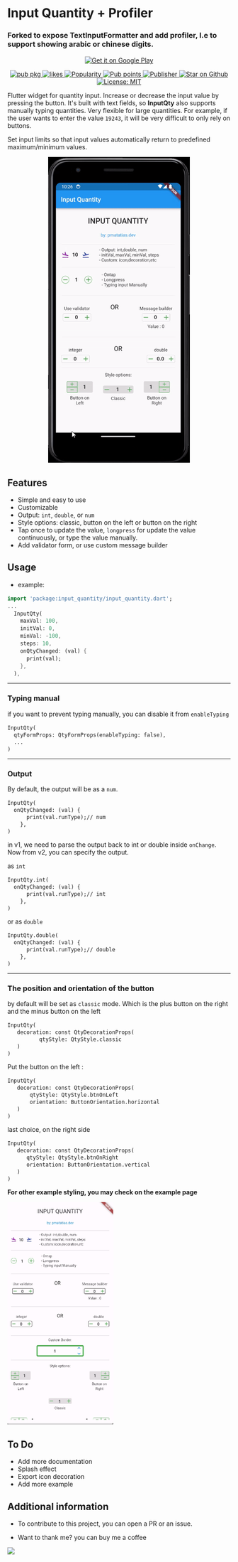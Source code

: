 # Input Quantity + Profiler
### Forked to expose TextInputFormatter and add profiler, I.e to support showing arabic or chinese digits.
<p align="center">
  <a href="https://play.google.com/store/apps/details?id=dev.pmatatias.gnade&pcampaignid=web_share&pcampaignid=pcampaignidMKT-Other-global-all-co-prtnr-py-PartBadge-Mar2515-1" style="display: inline-block;">
    <img alt="Get it on Google Play" src="https://play.google.com/intl/en_us/badges/static/images/badges/en_badge_web_generic.png" height="90" style="vertical-align: middle;"/>
  </a>
</p>

<p align="center">
  <a href="https://pub.dev/packages/input_quantity">
    <img src="https://img.shields.io/pub/v/input_quantity.svg" alt="pub pkg">
  </a>
  <a href="https://pub.dev/packages/input_quantity/score">
    <img src="https://img.shields.io/pub/likes/input_quantity?logo=dart" alt="likes">
  </a>
  <a href="https://pub.dev/packages/input_quantity/score">
    <img src="https://img.shields.io/pub/popularity/input_quantity?logo=dart" alt="Popularity">
  </a>
  <a href="https://pub.dev/packages/input_quantity/score">
    <img src="https://img.shields.io/pub/points/input_quantity?logo=dart" alt="Pub points">
  </a>
  <a href="https://pub.dev/publishers/pmatatias.dev/packages">
    <img src="https://img.shields.io/pub/publisher/logo_n_spinner.svg" alt="Publisher">
  </a>
  <a href="https://github.com/pmatatias/input-quantity">
    <img src="https://img.shields.io/github/stars/pmatatias/input-quantity.svg?style=flat&logo=github&colorB=deepgreen&label=stars" alt="Star on Github">
  </a>
  <a href="https://opensource.org/licenses/MIT">
    <img src="https://img.shields.io/badge/license-MIT-red.svg" alt="License: MIT">
  </a>
</p>




<!-- [![GitHub stars](https://img.shields.io/github/stars/pmatatias/input-quantity.svg?style=social)](https://github.com/pmatatias/input-quantity) -->

Flutter widget for quantity input. Increase or decrease the input value by pressing the button. It's built with text fields, so **InputQty** also supports manually typing quantities. Very flexible for large quantities. For example, if the user wants to enter the value `19243`, it will be very difficult to only rely on buttons.

Set input limits so that input values automatically return to predefined maximum/minimum values.

<p align="center">
  <img src="https://raw.githubusercontent.com/pmatatias/input-quantity/master/assets/demo_v2.gif" alt="Demo Preview" title="Demo Preview" />
</p>

## Features

- Simple and easy to use
- Customizable
- Output: `int`, `double`, or `num`
- Style options: classic, button on the left or button on the right
- Tap once to update the value, `longpress` for update the value continuously, or type the value manually.
- Add validator form, or use custom message builder

## Usage

- example:

```dart
import 'package:input_quantity/input_quantity.dart';
...
  InputQty(
    maxVal: 100,
    initVal: 0,
    minVal: -100,
    steps: 10,
    onQtyChanged: (val) {
      print(val);
    },
  ),
```

---

### Typing manual

if you want to prevent typing manually, you can disable it from `enableTyping`

```
InputQty(
  qtyFormProps: QtyFormProps(enableTyping: false),
  ...
)
```

---

### Output

By default, the output will be as a `num`.

```
InputQty(
  onQtyChanged: (val) {
      print(val.runType);// num
    },
)
```

in v1, we need to parse the output back to int or double inside `onChange`. Now from v2, you can specify the output.

as `int`

```
InputQty.int(
  onQtyChanged: (val) {
      print(val.runType);// int
    },
)
```

or as `double`

```
InputQty.double(
  onQtyChanged: (val) {
      print(val.runType);// double
    },
)
```

---

### The position and orientation of the button

by default will be set as `classic` mode. Which is the plus button on the right and the minus button on the left

```
InputQty(
   decoration: const QtyDecorationProps(
          qtyStyle: QtyStyle.classic
   )
)
```

Put the button on the left :

```
InputQty(
   decoration: const QtyDecorationProps(
       qtyStyle: QtyStyle.btnOnLeft
       orientation: ButtonOrientation.horizontal
   )
)
```

last choice, on the right side

```
InputQty(
   decoration: const QtyDecorationProps(
      qtyStyle: QtyStyle.btnOnRight
      orientation: ButtonOrientation.vertical
   )
)
```


**For other example styling, you may check on the example page**

<p align="">
  <img src="https://raw.githubusercontent.com/pmatatias/input-quantity/master/assets/preview.png" alt="Image Preview" title="Image Preview" style="height:500px;" />
</p>

## To Do

- Add more documentation
- Splash effect
- Export icon decoration
- Add more example

## Additional information

- To contribute to this project, you can open a PR or an issue.

- Want to thank me? you can buy me a coffee

<a href="https://www.buymeacoffee.com/pmatatias"><img src="https://img.buymeacoffee.com/button-api/?text=Buy me a coffee&emoji=👨‍💻&slug=pmatatias&button_colour=5F7FFF&font_colour=ffffff&font_family=Inter&outline_colour=000000&coffee_colour=FFDD00" /></a>
